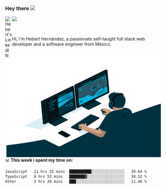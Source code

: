 ### Hey there <img src="https://media.giphy.com/media/hvRJCLFzcasrR4ia7z/giphy.gif" width="25px">
<a href="https://www.linkedin.com/in/evertcode/" target="_blank">
  <img align="left" alt="Hebert's LinkedIN" width="22px" src="https://raw.githubusercontent.com/peterthehan/peterthehan/master/assets/linkedin.svg" />
</a>

![](https://visitor-badge.glitch.me/badge?page_id=evertcode.evertcode)

<br />

Hi, i'm Hebert Hernández, a passionate self-taught full stack web developer and a software engineer from México.

<img align="right" alt="GIF" src="https://github.com/evertcode/evertcode/blob/master/code.gif?raw=true" width="500" height="320" />

📊 **This week i spent my time on:**

<!--START_SECTION:waka-->

```text
JavaScript   11 hrs 32 mins  ██████████░░░░░░░░░░░░░░░   39.64 %
TypeScript   8 hrs 53 mins   ███████▓░░░░░░░░░░░░░░░░░   30.52 %
Other        3 hrs 20 mins   ███░░░░░░░░░░░░░░░░░░░░░░   11.46 %
```

<!--END_SECTION:waka-->

